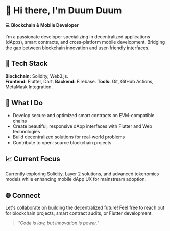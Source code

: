 # 👋 Hi there, I'm Duum Duum 
💻 **Blockchain & Mobile Developer**  

I'm a passionate developer specializing in decentralized applications (dApps), smart contracts, and cross-platform mobile development. Bridging the gap between blockchain innovation and user-friendly interfaces.  

## 🔧 Tech Stack  

**Blockchain:** Solidity, Web3.js.  
**Frontend:** Flutter, Dart.
**Backend:** Firebase.
**Tools:** Git, GitHub Actions, MetaMask Integration. 

## 🚀 What I Do  

- Develop secure and optimized smart contracts on EVM-compatible chains  
- Create beautiful, responsive dApp interfaces with Flutter and Web technologies  
- Build decentralized solutions for real-world problems  
- Contribute to open-source blockchain projects  

## 📈 Current Focus  

Currently exploring Solidity, Layer 2 solutions, and advanced tokenomics models while enhancing mobile dApp UX for mainstream adoption.  

## 🌐 Connect  

Let's collaborate on building the decentralized future! Feel free to reach out for blockchain projects, smart contract audits, or Flutter development.  

> *"Code is law, but innovation is power."*
